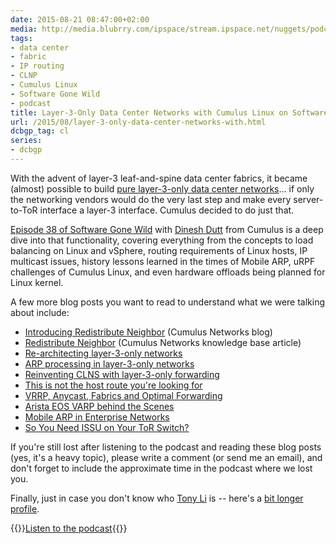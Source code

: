 ```yaml
---
date: 2015-08-21 08:47:00+02:00
media: http://media.blubrry.com/ipspace/stream.ipspace.net/nuggets/podcast/Show_38-Redistribute_ARP_in_Cumulus_Linux.mp3
tags:
- data center
- fabric
- IP routing
- CLNP
- Cumulus Linux
- Software Gone Wild
- podcast
title: Layer-3-Only Data Center Networks with Cumulus Linux on Software Gone Wild
url: /2015/08/layer-3-only-data-center-networks-with.html
dcbgp_tag: cl
series:
- dcbgp
---
```

With the advent of layer-3 leaf-and-spine data center fabrics, it became (almost) possible to build [pure layer-3-only data center networks](/2015/04/rearchitecting-l3-only-networks.html)... if only the networking vendors would do the very last step and make every server-to-ToR interface a layer-3 interface. Cumulus decided to do just that.
<!--more-->
[Episode 38 of Software Gone Wild](http://media.blubrry.com/ipspace/stream.ipspace.net/nuggets/podcast/Show_38-Redistribute_ARP_in_Cumulus_Linux.mp3) with [Dinesh Dutt](https://www.linkedin.com/in/ddutt) from Cumulus is a deep dive into that functionality, covering everything from the concepts to load balancing on Linux and vSphere, routing requirements of Linux hosts, IP multicast issues, history lessons learned in the times of Mobile ARP, uRPF challenges of Cumulus Linux, and even hardware offloads being planned for Linux kernel.

A few more blog posts you want to read to understand what we were talking about include:

-   [Introducing Redistribute Neighbor](http://cumulusnetworks.com/blog/introducing-rdnbr/) (Cumulus Networks blog)
-   [Redistribute Neighbor](https://support.cumulusnetworks.com/hc/en-us/articles/204339077-Redistribute-Neighbor) (Cumulus Networks knowledge base article)
-   [Re-architecting layer-3-only networks](/2015/04/rearchitecting-l3-only-networks.html)
-   [ARP processing in layer-3-only networks](/2015/05/arp-processing-in-layer-3-only-networks.html)
-   [Reinventing CLNS with layer-3-only forwarding](/2015/05/reinventing-clns-with-l3-only-forwarding.html)
-   [This is not the host route you're looking for](/2014/02/this-is-not-host-route-youre-looking-for.html)
-   [VRRP, Anycast, Fabrics and Optimal Forwarding](/2013/06/vrrp-anycasts-fabrics-and-optimal.html)
-   [Arista EOS VARP behind the Scenes](/2013/06/arista-eos-virtual-arp-varp-behind.html)
-   [Mobile ARP in Enterprise Networks](/2012/08/mobile-arp-in-enterprise-networks.html)
-   [So You Need ISSU on Your ToR Switch?](/2015/06/so-you-need-issu-on-your-tor-switch.html)

If you're still lost after listening to the podcast and reading these blog posts (yes, it's a heavy topic), please write a comment (or send me an email), and don't forget to include the approximate time in the podcast where we lost you.

Finally, just in case you don't know who [Tony Li](https://www.linkedin.com/pub/tony-li/0/130/2a9) is -- here's a [bit longer profile](http://www.lightreading.com/ethernet-ip/tony-li/d/d-id/602872).

{{<jump>}}[Listen to the podcast](http://media.blubrry.com/ipspace/stream.ipspace.net/nuggets/podcast/Show_38-Redistribute_ARP_in_Cumulus_Linux.mp3){{</jump>}}
